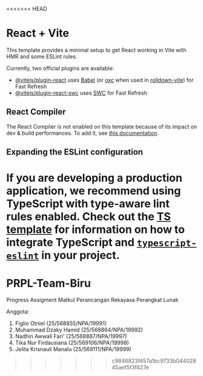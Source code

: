 <<<<<<< HEAD
# React + Vite

This template provides a minimal setup to get React working in Vite with HMR and some ESLint rules.

Currently, two official plugins are available:

- [@vitejs/plugin-react](https://github.com/vitejs/vite-plugin-react/blob/main/packages/plugin-react) uses [Babel](https://babeljs.io/) (or [oxc](https://oxc.rs) when used in [rolldown-vite](https://vite.dev/guide/rolldown)) for Fast Refresh
- [@vitejs/plugin-react-swc](https://github.com/vitejs/vite-plugin-react/blob/main/packages/plugin-react-swc) uses [SWC](https://swc.rs/) for Fast Refresh

## React Compiler

The React Compiler is not enabled on this template because of its impact on dev & build performances. To add it, see [this documentation](https://react.dev/learn/react-compiler/installation).

## Expanding the ESLint configuration

If you are developing a production application, we recommend using TypeScript with type-aware lint rules enabled. Check out the [TS template](https://github.com/vitejs/vite/tree/main/packages/create-vite/template-react-ts) for information on how to integrate TypeScript and [`typescript-eslint`](https://typescript-eslint.io) in your project.
=======
# PRPL-Team-Biru
Progress Assigment Matkul Perancangan Rekayasa Perangkat Lunak

Anggota:
1. Figlio Otniel (25/568855/NPA/19991)
2. Muhammad Dzaky Hamid (25/568864/NPA/19992)
3. Nadhin Awwali Fari' (25/568887/NPA/19997)
4. Tika Nur Firdausiana (25/569106/NPA/19998)
5. Jelita Krisnauli Manalu (25/569111/NPA/19999)
>>>>>>> c9846823f457a1bc9733b04402845aef5f3f427e

